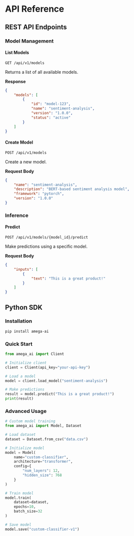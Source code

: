 # API Reference

## REST API Endpoints

### Model Management

#### List Models

```http
GET /api/v1/models
```

Returns a list of all available models.

**Response**
```json
{
    "models": [
        {
            "id": "model-123",
            "name": "sentiment-analysis",
            "version": "1.0.0",
            "status": "active"
        }
    ]
}
```

#### Create Model

```http
POST /api/v1/models
```

Create a new model.

**Request Body**
```json
{
    "name": "sentiment-analysis",
    "description": "BERT-based sentiment analysis model",
    "framework": "pytorch",
    "version": "1.0.0"
}
```

### Inference

#### Predict

```http
POST /api/v1/models/{model_id}/predict
```

Make predictions using a specific model.

**Request Body**
```json
{
    "inputs": [
        {
            "text": "This is a great product!"
        }
    ]
}
```

## Python SDK

### Installation

```bash
pip install amega-ai
```

### Quick Start

```python
from amega_ai import Client

# Initialize client
client = Client(api_key="your-api-key")

# Load a model
model = client.load_model("sentiment-analysis")

# Make predictions
result = model.predict("This is a great product!")
print(result)
```

### Advanced Usage

```python
# Custom model training
from amega_ai import Model, Dataset

# Load dataset
dataset = Dataset.from_csv("data.csv")

# Initialize model
model = Model(
    name="custom-classifier",
    architecture="transformer",
    config={
        "num_layers": 12,
        "hidden_size": 768
    }
)

# Train model
model.train(
    dataset=dataset,
    epochs=10,
    batch_size=32
)

# Save model
model.save("custom-classifier-v1")
``` 